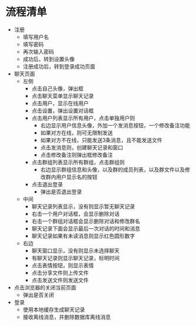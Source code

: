 # 流程清单
- 注册
  - 填写用户名
  - 填写密码
  - 再次输入密码
  - 成功后，转到设置头像
  - 注册成功后，转到登录成功页面
- 聊天页面
  - 左侧
    - 点击自己头像，弹出框
    - 点击聊天菜单显示聊天记录
    - 点击用户，显示在线用户
    - 点击设置，弹出设置对话框
    - 点击用户列表显示所有用户，点击单独用户则
      - 右边显示用户信息头像，外加一个发消息按钮，一个修改备注功能
      - 如果对方在线，则可无限制发送
      - 如果对方不在线，只能发送3条消息，且不能发送文件
      - 点击发消息则，创建聊天记录和窗口
      - 点击修改备注则弹出框修改备注
    - 点击群组列表显示所有群组，点击群组则
      - 右边显示群组信息和头像，以及群的成员列表，以及群文件以及修改群内用户显示名的按钮
    - 点击退出登录
      - 弹出是否退出登录
  - 中间
    - 聊天记录列表显示，没有则显示暂无聊天记录
    - 右击一个用户对话框，会显示删除对话
    - 右击一个群组对话框会显示删除对话和修改群名
    - 聊天记录下面会显示最后一次对话的时间和消息
    - 聊天记录如果有未读消息则显示红色圆形数字
  - 右边
    - 聊天窗口显示，没有则显示未选择聊天
    - 有聊天记录则显示聊天记录，标明时间
    - 点击表情按钮，则显示表情
    - 点击分享文件则上传文件
    - 点击发送文件则发送文件
- 点击浏览器的关闭当前页面
  - 弹出是否关闭
- 登录
  - 使用本地缓存生成聊天记录
  - 接收离线消息，并删除数据库离线消息
